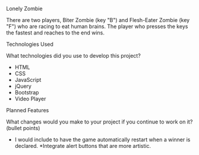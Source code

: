 Lonely Zombie 

There are two players, Biter Zombie (key "B") and Flesh-Eater Zombie (key "F") who are racing to eat human brains. The player who presses the keys the fastest and reaches to the end wins. 

Technologies Used

What technologies did you use to develop this project? 
* HTML
* CSS
* JavaScript
* jQuery
* Bootstrap
* Video Player

Planned Features

What changes would you make to your project if you continue to work on it? (bullet points)
* I would include to have the game automatically restart when a winner is declared. 
*Integrate alert buttons that are more artistic. 